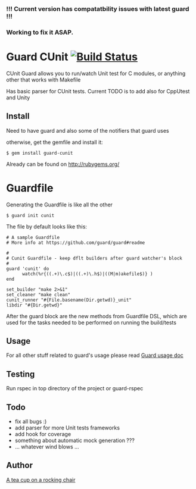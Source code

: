 ### !!! Current version has compatatbility issues with latest guard !!!
### Working to fix it ASAP.

# Guard CUnit  [![Build Status](https://secure.travis-ci.org/teacup-on-rockingchair/guard-cunit.png?branch=master)](http://travis-ci.org/teacup-on-rockingchair/guard-cunit)

CUnit Guard allows you to run/watch Unit test for C modules, or anything other that works with Makefile

Has basic parser for CUnit tests. Current TODO is to add also for CppUtest and Unity

## Install

Need to have guard and also some of the notifiers that guard uses

otherwise, get the gemfile and install it:
```
$ gem install guard-cunit
```

Already can be found on http://rubygems.org/

# Guardfile

Generating the Guardfile is like all the other

```
$ guard init cunit
```

The file by default looks like this:

```
# A sample Guardfile
# More info at https://github.com/guard/guard#readme

#
# Cunit Guardfile - keep dflt builders after guard watcher's block
#
guard 'cunit' do
      watch(%r{((.+)\.c$)|((.+)\.h$)|((M|m)akefile$)} )	
end

set_builder "make 2>&1"
set_cleaner "make clean"
cunit_runner "#{File.basename(Dir.getwd)}_unit"
libdir "#{Dir.getwd}"

```

After the guard block are the new methods from Guardfile DSL, which are used for the tasks needed to be performed on running the build/tests



## Usage

For all other stuff related to guard's usage please read [Guard usage doc](https://github.com/guard/guard#readme)

Testing
-----------

Run rspec in top directory of the project or guard-rspec


Todo
-----------
- fix all bugs :)
- add parser for more Unit tests frameworks
- add hook for coverage
- something about automatic mock generation ???
- ... whatever wind blows ...

Author
----------
[A tea cup on a rocking chair](https://github.com/teacup-on-rockingchair)

